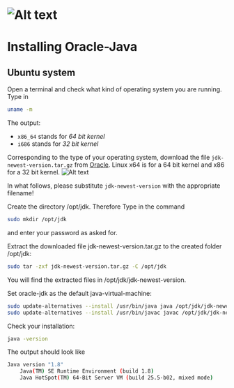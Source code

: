 ![Alt text](https://raw.githubusercontent.com/johannes-riesterer/java/master/imaginary_manuals.png)
==============
Installing Oracle-Java
===========

Ubuntu system
---------------
 
 
 Open a terminal and check what kind of operating system you are running. Type in
 ```bash
 uname -m
 ```
 
 The output:
- `x86_64` stands for _64 bit kernel_
- `i686` stands for _32 bit kernel_
 

Corresponding to the type of your operating system, download the  file ```jdk-newest-version.tar.gz``` from [Oracle](http://www.oracle.com/technetwork/java/javase/downloads/index.html?ssSourceSiteId=otnjp).
Linux x64 is for a 64 bit kernel and x86 for a 32 bit kernel.
![Alt text](https://raw.githubusercontent.com/johannes-riesterer/java/master/bd.png)

In what follows, please substitute ```jdk-newest-version``` with the appropriate filename!
 
Create the directory /opt/jdk. Therefore Type in the command
```bash
sudo mkdir /opt/jdk
```
and enter your password as asked for.

Extract the downloaded file jdk-newest-version.tar.gz to the created folder /opt/jdk:

```bash
sudo tar -zxf jdk-newest-version.tar.gz -C /opt/jdk
```

You will find the extracted files in /opt/jdk/jdk-newest-version.

Set oracle-jdk as the default java-virtual-machine:
```bash
sudo update-alternatives --install /usr/bin/java java /opt/jdk/jdk-newest-version/bin/java 100
sudo update-alternatives --install /usr/bin/javac javac /opt/jdk/jdk-newest-version/bin/javac 100
```

Check your installation:

```bash
java -version
```

The output should look like 
```bash
Java version "1.8"
    Java(TM) SE Runtime Environment (build 1.8)
    Java HotSpot(TM) 64-Bit Server VM (build 25.5-b02, mixed mode) 
```
